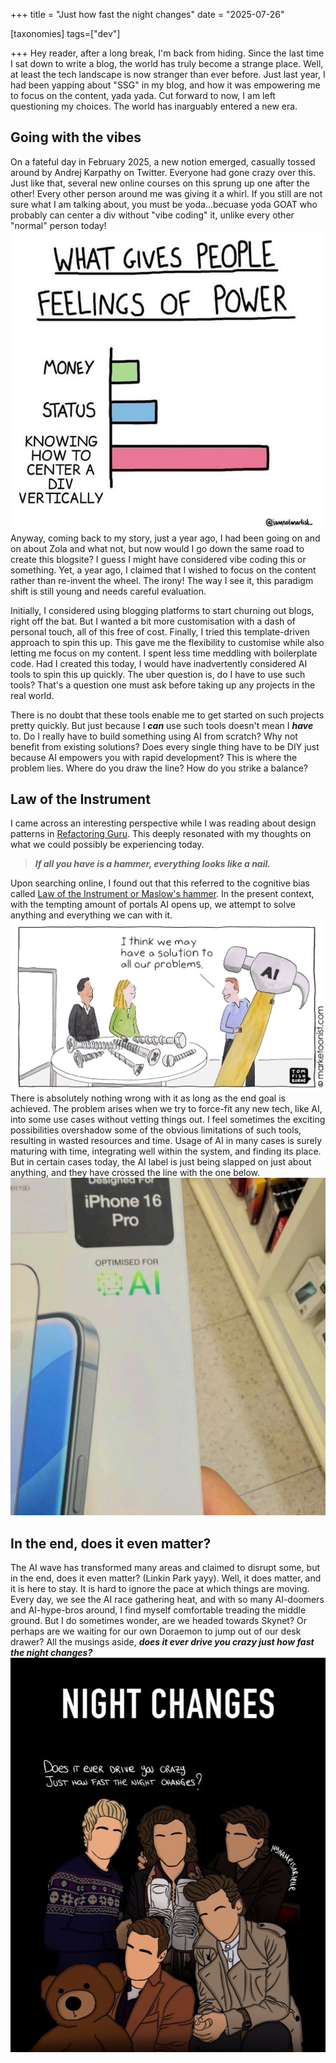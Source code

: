 +++
title = "Just how fast the night changes"
date = "2025-07-26"

[taxonomies]
tags=["dev"]

+++
Hey reader, after a long break, I'm back from hiding. Since the last time I sat down to write a blog, the world has truly become a strange place. Well, at least the tech landscape is now stranger than ever before. Just last year, I had been yapping about "SSG" in my blog, and how it was empowering me to focus on the content, yada yada. Cut forward to now, I am left questioning my choices. The world has inarguably entered a new era. 

## Going with the vibes
On a fateful day in February 2025, a new notion emerged, casually tossed around by Andrej Karpathy on Twitter. Everyone had gone crazy over this. Just like that, several new online courses on this sprung up one after the other! Every other person around me was giving it a whirl. If you still are not sure what I am talking about, you must be yoda...becuase yoda GOAT who probably can center a div without "vibe coding" it, unlike every other "normal" person today!<img src="/blogs/center-div.jpg" alt="centerdiv meme" class="blog-images"/> Anyway, coming back to my story, just a year ago, I had been going on and on about Zola and what not, but now would I go down the same road to create this blogsite? I guess I might have considered vibe coding this or something. Yet, a year ago, I claimed that I wished to focus on the content rather than re-invent the wheel. The irony! The way I see it, this paradigm shift is still young and needs careful evaluation.

Initially, I considered using blogging platforms to start churning out blogs, right off the bat. But I wanted a bit more customisation with a dash of personal touch, all of this free of cost. Finally, I tried this template-driven approach to spin this up. This gave me the flexibility to customise while also letting me focus on my content. I spent less time meddling with boilerplate code. Had I created this today, I would have inadvertently considered AI tools to spin this up quickly. The uber question is, do I have to use such tools? That's a question one must ask before taking up any projects in the real world. 

There is no doubt that these tools enable me to get started on such projects pretty quickly. But just because I _**can**_ use such tools doesn't mean I _**have**_ to. Do I really have to build something using AI from scratch? Why not benefit from existing solutions? Does every single thing have to be DIY just because AI empowers you with rapid development? This is where the problem lies. Where do you draw the line? How do you strike a balance?


## Law of the Instrument
I came across an interesting perspective while I was reading about design patterns in [Refactoring Guru](https://refactoring.guru/design-patterns/criticism). This deeply resonated with my thoughts on what we could possibly be experiencing today.

>_**If all you have is a hammer, everything looks like a nail.**_

Upon searching online, I found out that this referred to the cognitive bias called [Law of the Instrument or Maslow's hammer](https://en.wikipedia.org/wiki/Law_of_the_instrument). In the present context, with the tempting amount of portals AI opens up, we attempt to solve anything and everything we can with it.<img src="/blogs/ai-hammer.png" alt="hammer meme" class="blog-images"/> There is absolutely nothing wrong with it as long as the end goal is achieved. The problem arises when we try to force-fit any new tech, like AI, into some use cases without vetting things out. I feel sometimes the exciting possibilities overshadow some of the obvious limitations of such tools, resulting in wasted resources and time. Usage of AI in many cases is surely maturing with time, integrating well within the system, and finding its place. But in certain cases today, the AI label is just being slapped on just about anything, and they have crossed the line with the one below. <img src="/blogs/ai-powered-glass.jpeg" alt="ai glass meme" class="blog-images"/>

## In the end, does it even matter?
The AI wave has transformed many areas and claimed to disrupt some, but in the end, does it even matter? (Linkin Park yayy). Well, it does matter, and it is here to stay. It is hard to ignore the pace at which things are moving. Every day, we see the AI race gathering heat, and with so many AI-doomers and AI-hype-bros around, I find myself comfortable treading the middle ground. But I do sometimes wonder, are we headed towards Skynet? Or perhaps are we waiting for our own Doraemon to jump out of our desk drawer? All the musings aside, _**does it ever drive you crazy just how fast the night changes?**_ <img src="/blogs/night-changes.jpg" alt="1D meme" class="blog-images"/>